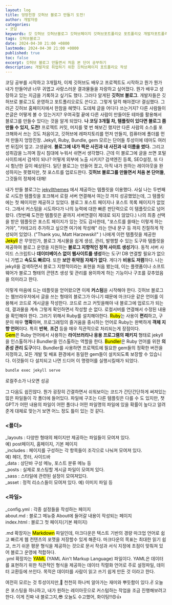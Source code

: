 ```yaml
---
layout: log
title: 엉망진창 깃허브 블로그 만들기 도전!
author: 개발자씅
categories: 
- 코딩
keywords: 깃 깃허브 깃허브블로그 깃허브페이지 깃허브포트폴리오 포트폴리오 개발자포트폴리오 노션 개발자포트폴리오양식 개발자포트폴리오예시 국민취업지원제도 개발자채용 
tags: 깃허브블로그
date: 2024-04-30 21:00 +0800
lastmode: 2024-04-30 21:00 +0800
published: true
toc: false
excerpt: 깃허브 블로그 만들면서 처음 본 단어 공부하기
description: 개발자로 취업하기 위한 깃허브페이지 포트폴리오 작성
---
```

<!--
파란글씨 <span style="color: blue;"></span>
굵은글씨 ** **
큰글씨 <span class="big-text"></span>
들여쓰기 <span class="indent-text"></span>
형광펜 <mark></mark>
제목 #~#######
인용구 >  -->

코딩 공부를 시작하고 3개월차, 이제 깃허브도 배우고 프로젝트도 시작하고 뭔가 뭔가 내가 만들어낸 너무 귀엽고 사랑스러운 결과물들을 자랑하고 싶어졌다. 뭔가 배우고 성장하고 있는 지금을 기록하고 싶기도 했다. 그러다 알게된 **깃허브 블로그**. 개발자들은 깃허브로 블로그도 운영하고 포트폴리오로도 쓴다고. 그렇게 덜컥 해야겠다! 결심했다. 그러곤 깃허브 홈페이지에서 한참을 헤맷다. 도데체 글을 어디다 쓰는거지? 다른 사람들이 쓴글은 어떻게 볼 수 있는거지? 우여곡절 끝에 다른 사람이 만들어둔 테마를 활용해서 블로그를 만들수 있다는 것을 알게 되었다. **나 코딩 3개월 차, 템플릿이 있다면 블로그 쯤 만들 수 있지, 도전!** 프로젝트 커밋, 머지를 몇 번 해보긴 했지만 다른 사람의 소스를 포크해와서 쓰는 것도 처음이고, 깃허브에 레파지토리를 먼저 만들지, 컴퓨터에 폴더를 먼저 만들지 엉망진창. Jekyll, Ruby, Bundle, gem 모르는 단어들 투성이에 테마도 여러번 뒤집어 엎고. 고생끝에. **블로그에 내가 찍은 사진과 내 사진과 내 이름을 썼다.** 그리고 성취감을 느끼며 잠시 침대에 누워서 쉬면서 생각했다. 근데 이 블로그에 글을 쓰면 포털 사이트에서 검색이 되나? 어떻게 외부에 노출 시키지? 검색엔진 등록, SEO설정, 또 다시 험난한 길이 예상된다. 일단 블로그는 만들어 졌고, 아직 내가 원하는 레이아웃을 완성하지는 못했지만, 첫 포스트를 업로드한다. **깃허브 블로그를 만들면서 처음 본 단어들**, 그것들의 정체에 대해!<br>

내가 만들 블로그는 [jekyllthemes](http://jekyllthemes.org/) 에서 제공하는 템플릿을 이용했다. 사실 나는 두번째로 시도한 템플릿을 포크해서 로컬 서버 연결해서 여는것 까지 성공했었는데, 그 템플릿에는 첫 페이지만 제공하고 있었다. 블로그 포스트 페이지나 포스트 목록 페이지가 없었다. 그래서 커스텀을 시도하다가 나의 능력에 대한 빠른 판단력으로 이 템플릿으로 넘어왔다. (첫번째 도전한 템플릿은 끝까지 서버연결이 제대로 되지 않았다.) 나의 최종 선택을 받은 템플릿은 포스트 페이지가 있는 것도 감사한데, "포스트를 쓸때는 이렇게 하는거야", "카테고리 추가하고 싶으면 여기에 작성해" 라는 안내 문구 등 까지 친절하게 작성되어 있었다. ("Thank you, Matt Harzewski!" )  나에게 이런 템플릿을 제공한 <mark>Jekyll</mark> 은 무엇인가, 블로그 게시물을 쉽게 생성, 관리, 발행할 수 있는 도구와 템플릿을 제공하여 블로그 운영을 지원하는 **블로그 지향적인 정적 사이트 생성기**다. 동적 서버 사이드 스크립트나 **데이터베이스 없이 웹사이트를 생성**하는 도구! DB 연결할 필요가 없으니 가볍고 **속도도 빠르다**. 또한 **보안 취약점 자체가 없다**. 게다가 **비용도 저렴**하다. 나는 jekyll을 검색하면서 블로그 지향적이라는 표현을 처음 봤는데, 이는 플랫폼이나 소프트웨어가 블로그 형태의 콘텐츠 생성 및 관리를 용이하게 하는 기능이나 구조를 갖추었음을 의미라고 한다.<br>

이렇게 마음에 드는 테플릿을 얻어왔으면 이제 **커스텀**을 시작해야 한다. 깃허브 블로그는 웹브라우저에서 글을 쓰는 형태의 블로그가 아니기 떄문에 마크다운 같은 언어를 이용해서 코드로 게시글을 작성한다. 코드로 쓰고 커밋을해야 내 블로그에 업로드가 되는데, 결과물을 계속 그렇게 확인하면서 작성할 순 없다. 로컬서버를 연결해서 수정된 내용을 확인해야 한다. 그러기 위해서 Ruby를 설치해야한다. <mark>Ruby</mark>는 사용이 **편리**하고, 구문이 매우 **명확**하며, 프로그래밍의 즐거움을 중시하는 언어로 Ruby는 완벽하게 **객체 지향 언어**이다. 특히 **반복**, **조건** 등을 매우 직관적으로 처리되는게 장점이다. <br>
<mark>Gem</mark>은 Ruby 언어에서 사용하는 **라이브러리나 응용 프로그램의 패키지** 형태로 jekyll을 인스톨하거나 Bundler을 인스톨하는 역할을 한다. <mark>Bundler</mark>은 Ruby 언어를 위한 **의존성 관리 도구**이다. Bundler를 사용하면 프로젝트에 필요한 gem들의 정확한 버전을 지정하고, 모든 개발 및 배포 환경에서 동일한 gem들이 설치되도록 보장할 수 있습니다. 이것들이 다 설치되고 나면 드디어 이 명령어를 실행시킬때가 되었다.<br>

```bash
bundle exec jekyll serve
```

로컬주소가 나오면 성공 <br>

그 다음도 쉽진않다. 뭔가 굉장히 간결하면서 쉬워보이는 코드가 간단간단하게 써져있는 많은 파일들이 각 폴더에 들어있다. 파일에 구조는 다른 템플릿은 다를 수 도 있지만, 챗GPT가 어떤 내용의 파일이 어떤 폴더나 어떤 파일명의 파일에 있을 확률이 높다고 알려준게 대체로 맞는거 보면 어느 정도 틀이 있는 것 같다.<br>

### <폴더>
_layouts    : 다양한 형태의 페이지만 제공하는 파일들이 모여져 있다.  <br>
<span class="indent-text">예) post페이지, 홈페이지, 기본 페이지</span> <br>
_includes   : 페이지를 구성하는 각 항목들이 조각으로 나눠져 모여져 있다.  <br>
<span class="indent-text">예) 헤더, 풋터, 사이드바</span> <br>
_data   : 상단바 구성 메뉴, 포스트 분류 메뉴 등 <br>
_posts : 실제로 포스팅할 게시글 파일이 모여져 있다. <br>
_sass : 스타일에 관련된 설정이 모여져있다. <br>
_asset : 정적 리소스들이 모여져 있다. 예) 이미지 파일 등 <br>
### <파일>
_config.yml : 각종 설정들을 작성하는 페이지<br>
about.md    : 블로그 메뉴중 About에 들어갈 내용이 작성되는 페이지<br>
index.html  : 블로그 첫 페이지(기본 페이지)<br>

.md 확장자는 <mark>Markdown</mark> 파일인데, 마크다운은 텍스트 기반의 경량 마크업 언어로 쉽고 빠르게 웹 컨텐츠의 포맷을 저장할수 있게 해준다. 마크다운의 목표는 최대한 읽기 쉽고, 쓰기 쉬운 평문 형식을 제공하는 것으로 문서 작성과 서식 지정에 초점이 맞춰져 있어 블로그 운영에 적합하다.<br>
.yml 확장자는 <mark>YAML</mark> (YAML Ain't Markup Language) 파일이다. YAML은 데이터를 표현하기 위한 직관적인 형식을 제공하는 데이터 직렬화 언어로 주로 설정파일, 데이터 교환등에 쓰인다. 목적은 데이터를 사람이 읽고 쓰기 쉽게 만든 것 이라고 한다.<br>

여전히 모르는 것 투성이지만,🤣 천천히 하나씩 알아가는 재미와 뿌듯함이 있다.✌️ 오늘은 포스팅을 하나하고, 내가 원하는 레이아웃으로 커스텀하는 작업을 조금 진행해보려고 한다. 이게 진짜 내 블로그지,😎  오늘도 수고했어, 화이팅!!😍👍 <br>
